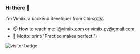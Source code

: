 ### Hi there 👋

<!--
**vimiix/vimiix** is a ✨ _special_ ✨ repository because its `README.md` (this file) appears on your GitHub profile.
-->

I'm Vimiix, a backend developer from China🇨🇳.

- 📫 How to reach me: i@vimiix.com or vimiix.py@gmail.com
- 🌟 Motto: print("Practice makes perfect.")


![visitor badge](https://visitor-badge.laobi.icu/badge?page_id=vimiix.vimiix&title=Page%20Views)
